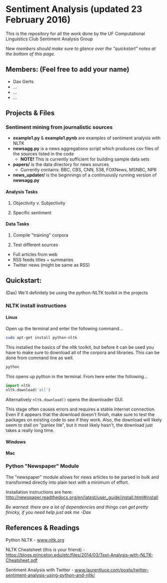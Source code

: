 # Sentiment Analysis (updated 23 February 2016)

This is the repository for all the work done by the UF Computational Linguistics Club Sentiment Analysis Group

*New members should make sure to glance over the "quickstart" notes at the bottom of this page.*

## Members: (Feel free to add your name)

* Dax Gerts
* ...
* ...
* ...

## Projects & Files

### Sentiment mining from journalistic sources
* **example1.py** & **example1.pynb** are examples of sentiment analysis with NLTK
* **newsagg.py** is a news aggregations script which produces csv files of the sources listed in the code
	* **NOTE!** This is currently sufficient for building sample data sets
* **papers/** is the data directory for news sources
	* Currently contains: BBC, CBS, CNN, 538, FOXNews, MSNBC, NPR
* **news_updater/** is the beginnings of a continuously running version of **newsagg.py** 
	
#### Analysis Tasks

1. Objectivity v. Subjectivity

2. Specific sentiment

#### Data Tasks

1. Compile "training" corpora

2. Test different sources

* Full articles from web
* RSS feeds titles + summaries
* Twitter news (might be same as RSS)

## Quickstart:

(Dax) We'll definitely be using the python-NLTK toolkit in the projects

### NLTK install instructions

#### Linux

Open up the terminal and enter the following command...

```bash
sudo apt-get install python-nltk
```

This installed the basics of the nltk toolkit, but before it can be used you have to make sure to download all of the corpora and libraries. This can be done from command line as well.

```bash
python
```

This opens up python in the terminal. From here enter the following...

```python
import nltk
nltk.download('all')
```

Alternatively ```nltk.download()``` opens the downloader GUI.

This stage often causes errors and requires a stable internet connection. Even if it appears that the download doesn't finish, make sure to test the packages on existing code to see if they work. Also, the download will likely seem to stall on "panlex lite", but it most likely hasn't, the download just takes a really long time.

#### Windows

#### Mac

### Python "Newspaper" Module

The "newspaper" module allows for news articles to be parsed in bulk and transformed directly into plain text with a minimum of effort.

Installation instructions are here: http://newspaper.readthedocs.org/en/latest/user_guide/install.html#install

*Be warned: there are a lot of dependencies and things can get pretty finicky, if you need help just ask me -Dax*

## References & Readings

Python NLTK - www.nltk.org

NLTK Cheatsheet (this is your friend) - https://blogs.princeton.edu/etc/files/2014/03/Text-Analysis-with-NLTK-Cheatsheet.pdf

Sentiment Analysis with Twitter - www.laurentluce.com/posts/twitter-sentiment-analysis-using-python-and-nltk/
